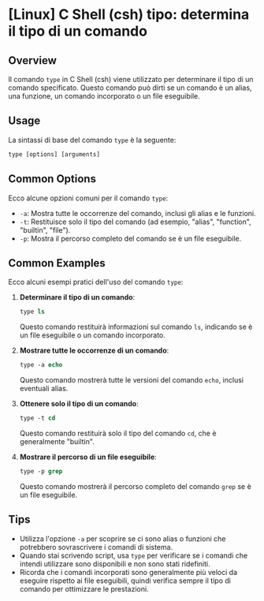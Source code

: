 # [Linux] C Shell (csh) tipo: determina il tipo di un comando

## Overview
Il comando `type` in C Shell (csh) viene utilizzato per determinare il tipo di un comando specificato. Questo comando può dirti se un comando è un alias, una funzione, un comando incorporato o un file eseguibile.

## Usage
La sintassi di base del comando `type` è la seguente:

```csh
type [options] [arguments]
```

## Common Options
Ecco alcune opzioni comuni per il comando `type`:

- `-a`: Mostra tutte le occorrenze del comando, inclusi gli alias e le funzioni.
- `-t`: Restituisce solo il tipo del comando (ad esempio, "alias", "function", "builtin", "file").
- `-p`: Mostra il percorso completo del comando se è un file eseguibile.

## Common Examples
Ecco alcuni esempi pratici dell'uso del comando `type`:

1. **Determinare il tipo di un comando**:
   ```csh
   type ls
   ```
   Questo comando restituirà informazioni sul comando `ls`, indicando se è un file eseguibile o un comando incorporato.

2. **Mostrare tutte le occorrenze di un comando**:
   ```csh
   type -a echo
   ```
   Questo comando mostrerà tutte le versioni del comando `echo`, inclusi eventuali alias.

3. **Ottenere solo il tipo di un comando**:
   ```csh
   type -t cd
   ```
   Questo comando restituirà solo il tipo del comando `cd`, che è generalmente "builtin".

4. **Mostrare il percorso di un file eseguibile**:
   ```csh
   type -p grep
   ```
   Questo comando mostrerà il percorso completo del comando `grep` se è un file eseguibile.

## Tips
- Utilizza l'opzione `-a` per scoprire se ci sono alias o funzioni che potrebbero sovrascrivere i comandi di sistema.
- Quando stai scrivendo script, usa `type` per verificare se i comandi che intendi utilizzare sono disponibili e non sono stati ridefiniti.
- Ricorda che i comandi incorporati sono generalmente più veloci da eseguire rispetto ai file eseguibili, quindi verifica sempre il tipo di comando per ottimizzare le prestazioni.